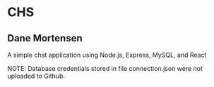 # CHS
## Dane Mortensen
A simple chat application using Node.js, Express, MySQL, and React

NOTE: Database credentials stored in file connection.json were not uploaded to Github.
